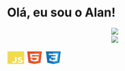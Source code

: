# Olá, eu sou o Alan!

<div align="center">
  <a href="https://github.com/alanteixeira29">
  <img height="180em" src="https://github-readme-stats.vercel.app/api?username=alanteixeira29&show_icons=true&theme=dark&include_all_commits=true&count_private=true"/><br>
  <img height="150em" src="https://github-readme-stats.vercel.app/api/top-langs/?username=alanteixeira29&layout=compact&langs_count=7&theme=dark"/>
</div>
<div style="display: inline-block;"><br>
  <img align="" alt="Alan-Js" height="30" width="40" src="https://raw.githubusercontent.com/devicons/devicon/master/icons/javascript/javascript-plain.svg">
  <img align="" alt="Alan-HTML" height="30" width="40" src="https://raw.githubusercontent.com/devicons/devicon/master/icons/html5/html5-original.svg">
  <img align="" alt="Alan-CSS" height="30" width="40" src="https://raw.githubusercontent.com/devicons/devicon/master/icons/css3/css3-original.svg"></div>
 </div>
